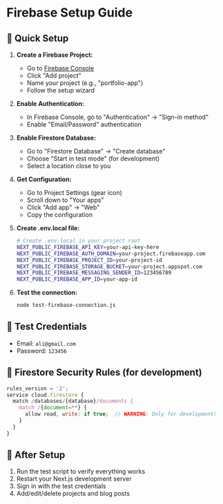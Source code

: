 # Firebase Setup Guide

## 🔧 Quick Setup

1. **Create a Firebase Project:**

   - Go to [Firebase Console](https://console.firebase.google.com/)
   - Click "Add project"
   - Name your project (e.g., "portfolio-app")
   - Follow the setup wizard

2. **Enable Authentication:**

   - In Firebase Console, go to "Authentication" → "Sign-in method"
   - Enable "Email/Password" authentication

3. **Enable Firestore Database:**

   - Go to "Firestore Database" → "Create database"
   - Choose "Start in test mode" (for development)
   - Select a location close to you

4. **Get Configuration:**

   - Go to Project Settings (gear icon)
   - Scroll down to "Your apps"
   - Click "Add app" → "Web"
   - Copy the configuration

5. **Create .env.local file:**

   ```bash
   # Create .env.local in your project root
   NEXT_PUBLIC_FIREBASE_API_KEY=your-api-key-here
   NEXT_PUBLIC_FIREBASE_AUTH_DOMAIN=your-project.firebaseapp.com
   NEXT_PUBLIC_FIREBASE_PROJECT_ID=your-project-id
   NEXT_PUBLIC_FIREBASE_STORAGE_BUCKET=your-project.appspot.com
   NEXT_PUBLIC_FIREBASE_MESSAGING_SENDER_ID=123456789
   NEXT_PUBLIC_FIREBASE_APP_ID=your-app-id
   ```

6. **Test the connection:**
   ```bash
   node test-firebase-connection.js
   ```

## 🔐 Test Credentials

- Email: `ali@gmail.com`
- Password: `123456`

## 📝 Firestore Security Rules (for development)

```javascript
rules_version = '2';
service cloud.firestore {
  match /databases/{database}/documents {
    match /{document=**} {
      allow read, write: if true;  // WARNING: Only for development!
    }
  }
}
```

## 🚀 After Setup

1. Run the test script to verify everything works
2. Restart your Next.js development server
3. Sign in with the test credentials
4. Add/edit/delete projects and blog posts
